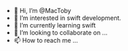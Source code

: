 - 👋 Hi, I’m @MacToby
- 👀 I’m interested in swift development.
- 🌱 I’m currently learning swift
- 💞️ I’m looking to collaborate on ...
- 📫 How to reach me ...

<!---
MacToby/MacToby is a ✨ special ✨ repository because its `README.md` (this file) appears on your GitHub profile.
You can click the Preview link to take a look at your changes.
--->
